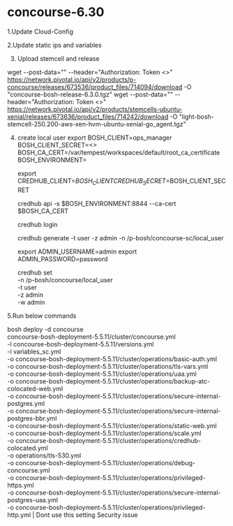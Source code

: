 # concourse-6.30
1.Update Cloud-Config 

2.Update static ips and variables 

3. Upload stemcell and release

wget --post-data="" --header="Authorization: Token <>" https://network.pivotal.io/api/v2/products/p-concourse/releases/673536/product_files/714094/download -O "concourse-bosh-release-6.3.0.tgz"
wget --post-data="" --header="Authorization: Token <>" https://network.pivotal.io/api/v2/products/stemcells-ubuntu-xenial/releases/673636/product_files/714242/download -O "light-bosh-stemcell-250.200-aws-xen-hvm-ubuntu-xenial-go_agent.tgz"

4. create local user
   export BOSH_CLIENT=ops_manager BOSH_CLIENT_SECRET=<> BOSH_CA_CERT=/var/tempest/workspaces/default/root_ca_certificate BOSH_ENVIRONMENT=<redacted>

   export CREDHUB_CLIENT=$BOSH_CLIENT CREDHUB_SECRET=$BOSH_CLIENT_SECRET
   
   credhub api -s $BOSH_ENVIRONMENT:8844 --ca-cert $BOSH_CA_CERT
   
   credhub login

   credhub generate -t user -z admin -n /p-bosh/concourse-sc/local_user

   export ADMIN_USERNAME=admin
   export ADMIN_PASSWORD=password

   credhub set \
   -n /p-bosh/concourse/local_user \
   -t user \
   -z admin \
   -w admin

5.Run below commands

bosh deploy -d concourse \
concourse-bosh-deployment-5.5.11/cluster/concourse.yml \
-l concourse-bosh-deployment-5.5.11/versions.yml \
-l variables_sc.yml \
-o concourse-bosh-deployment-5.5.11/cluster/operations/basic-auth.yml \
-o concourse-bosh-deployment-5.5.11/cluster/operations/tls-vars.yml \
-o concourse-bosh-deployment-5.5.11/cluster/operations/uaa.yml \
-o concourse-bosh-deployment-5.5.11/cluster/operations/backup-atc-colocated-web.yml \
-o concourse-bosh-deployment-5.5.11/cluster/operations/secure-internal-postgres.yml \
-o concourse-bosh-deployment-5.5.11/cluster/operations/secure-internal-postgres-bbr.yml \
-o concourse-bosh-deployment-5.5.11/cluster/operations/static-web.yml \
-o concourse-bosh-deployment-5.5.11/cluster/operations/scale.yml \
-o concourse-bosh-deployment-5.5.11/cluster/operations/credhub-colocated.yml \
-o operations/tls-530.yml \
-o concourse-bosh-deployment-5.5.11/cluster/operations/debug-concourse.yml \
-o concourse-bosh-deployment-5.5.11/cluster/operations/privileged-https.yml \
-o concourse-bosh-deployment-5.5.11/cluster/operations/secure-internal-postgres-uaa.yml \
-o concourse-bosh-deployment-5.5.11/cluster/operations/privileged-http.yml | Dont use this setting Security issue
